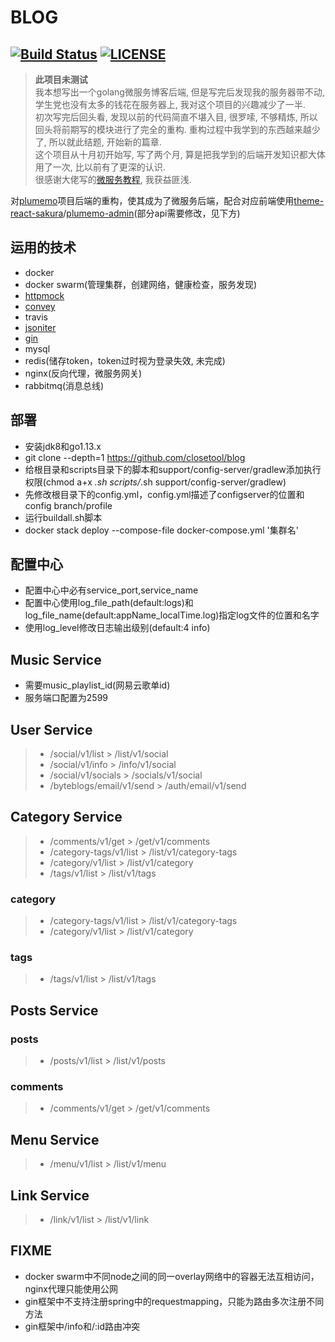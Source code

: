 # BLOG

[![Build Status](https://www.travis-ci.org/closetool/blog.svg?branch=master)](https://www.travis-ci.org/closetool/blog) [![LICENSE](https://img.shields.io/github/license/closetool/blog)](https://github.com/closetool/blog)
---
>**此项目未测试**  
我本想写出一个golang微服务博客后端, 但是写完后发现我的服务器带不动, 学生党也没有太多的钱花在服务器上, 我对这个项目的兴趣减少了一半.  
>初次写完后回头看, 发现以前的代码简直不堪入目, 很罗嗦, 不够精炼, 所以回头将前期写的模块进行了完全的重构. 重构过程中我学到的东西越来越少了, 所以就此结题, 开始新的篇章.  
>这个项目从十月初开始写, 写了两个月, 算是把我学到的后端开发知识都大体用了一次, 比以前有了更深的认识.  
>很感谢大佬写的[微服务教程](https://segmentfault.com/a/1190000014894854), 我获益匪浅.  

对[plumemo](https://github.com/byteblogs168/plumemo)项目后端的重构，使其成为了微服务后端，配合对应前端使用[theme-react-sakura](https://github.com/byteblogs168/theme-react-sakura/)/[plumemo-admin](https://github.com/byteblogs168/plumemo-admin)(部分api需要修改，见下方)

## 运用的技术

* docker
* docker swarm(管理集群，创建网络，健康检查，服务发现)
* [httpmock](https://github.com/jarcoal/httpmock)
* [convey](https://github.com/smartystreets/goconvey)
* travis
* [jsoniter](https://github.com/json-iterator/go)
* [gin](https://github.com/gin-gonic/gin)
* mysql
* redis(储存token，token过时视为登录失效, 未完成)
* nginx(反向代理，微服务网关)
* rabbitmq(消息总线)

## 部署

* 安装jdk8和go1.13.x
* git clone --depth=1 https://github.com/closetool/blog
* 给根目录和scripts目录下的脚本和support/config-server/gradlew添加执行权限(chmod a+x *.sh scripts/*.sh support/config-server/gradlew)
* 先修改根目录下的config.yml，config.yml描述了configserver的位置和config branch/profile
* 运行buildall.sh脚本
* docker stack deploy --compose-file docker-compose.yml '集群名' 

## 配置中心

* 配置中心中必有service_port,service_name
* 配置中心使用log_file_path(default:logs)和log_file_name(default:appName_localTime.log)指定log文件的位置和名字
* 使用log_level修改日志输出级别(default:4 info)

## Music Service

* 需要music_playlist_id(网易云歌单id)
* 服务端口配置为2599

## User Service

> * /social/v1/list \> /list/v1/social</br> 
> * /social/v1/info \> /info/v1/social</br>
> * /social/v1/socials \> /socials/v1/social
> * /byteblogs/email/v1/send \> /auth/email/v1/send

## Category Service

> * /comments/v1/get \> /get/v1/comments
> * /category-tags/v1/list \> /list/v1/category-tags
> * /category/v1/list \> /list/v1/category
> * /tags/v1/list \> /list/v1/tags

### category

> * /category-tags/v1/list \> /list/v1/category-tags</br>
> * /category/v1/list \> /list/v1/category

### tags

> * /tags/v1/list \> /list/v1/tags

## Posts Service

### posts

> * /posts/v1/list \> /list/v1/posts

### comments

> * /comments/v1/get \> /get/v1/comments

## Menu Service

> * /menu/v1/list \> /list/v1/menu

## Link Service

> * /link/v1/list \> /list/v1/link

## FIXME

* docker swarm中不同node之间的同一overlay网络中的容器无法互相访问，nginx代理只能使用公网
* gin框架中不支持注册spring中的requestmapping，只能为路由多次注册不同方法
* gin框架中/info和/:id路由冲突